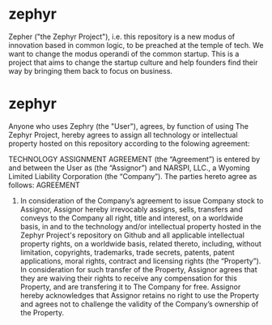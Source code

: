 # zephyr
Zepher ("the Zephyr Project"), i.e. this repository is a new modus of innovation based in common logic, to be preached at the temple of tech.  We want to change the modus operandi of the common startup.  This is a project that aims to change the startup culture and help founders find their way by bringing them back to focus on business.  
# zephyr 
Anyone who uses Zephry (the "User"), agrees,  by function of using The Zephyr Project, hereby agrees to assign all technology or intellectual property hosted on this repository according to the folowing agreement: 

TECHNOLOGY ASSIGNMENT AGREEMENT (the “Agreement”) is entered by and between the User as (the “Assignor”) and NARSPI, LLC., a Wyoming Limited Liability Corporation (the “Company”).  The parties hereto agree as follows:
AGREEMENT
1.	In consideration of the Company’s agreement to issue Company stock to Assignor, Assignor hereby irrevocably assigns, sells, transfers and conveys to the Company all right, title and interest, on a worldwide basis, in and to the technology and/or intellectual property hosted in the Zephyr Project's repository on Github and all applicable intellectual property rights, on a worldwide basis, related thereto, including, without limitation, copyrights, trademarks, trade secrets, patents, patent applications, moral rights, contract and licensing rights (the “Property”).  In consideration for such transfer of the Property, Assignor agrees that they are waiving their rights to receive any compensation for this Property, and are transfering it to The Company for free.  Assignor hereby acknowledges that Assignor retains no right to use the Property and agrees not to challenge the validity of the Company’s ownership of the Property.
